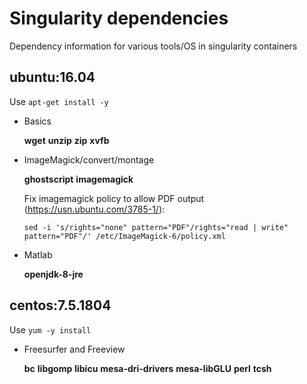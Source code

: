 # Singularity dependencies
Dependency information for various tools/OS in singularity containers

## ubuntu:16.04

Use `apt-get install -y`

* Basics

  __wget__ __unzip__ __zip__ __xvfb__

* ImageMagick/convert/montage

  __ghostscript__ __imagemagick__

  Fix imagemagick policy to allow PDF output (https://usn.ubuntu.com/3785-1/):
 
  `sed -i 's/rights="none" pattern="PDF"/rights="read | write" pattern="PDF"/' /etc/ImageMagick-6/policy.xml`

* Matlab

  __openjdk-8-jre__


## centos:7.5.1804

Use `yum -y install`

* Freesurfer and Freeview

  __bc__ __libgomp__ __libicu__ __mesa-dri-drivers__ __mesa-libGLU__ __perl__ __tcsh__

